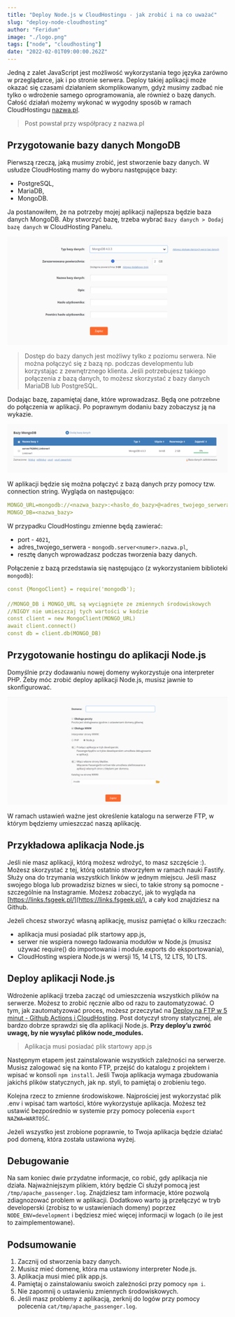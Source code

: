 ```yaml
---
title: "Deploy Node.js w CloudHostingu - jak zrobić i na co uważać"
slug: "deploy-node-cloudhosting"
author: "Feridum"
image: "./logo.png"
tags: ["node", "cloudhosting"]
date: "2022-02-01T09:00:00.262Z"
---
```


Jedną z zalet JavaScript jest możliwość wykorzystania tego języka zarówno w przeglądarce, jak i po stronie serwera. Deploy takiej aplikacji może okazać się czasami działaniem skomplikowanym, gdyż musimy zadbać nie tylko o wdrożenie samego oprogramowania, ale również o bazę danych. Całość działań możemy wykonać w wygodny sposób w ramach CloudHostingu [nazwa.pl](http://nazwa.pl/).

<!--more-->

> Post powstał przy współpracy z nazwa.pl

## Przygotowanie bazy danych MongoDB

Pierwszą rzeczą, jaką musimy zrobić, jest stworzenie bazy danych. W usłudze CloudHosting mamy do wyboru następujące bazy:

- PostgreSQL,
- MariaDB,
- MongoDB.

Ja postanowiłem, że na potrzeby mojej aplikacji najlepsza będzie baza danych MongoDB. Aby stworzyć bazę, trzeba wybrać `Bazy danych > Dodaj bazę danych` w  CloudHosting Panelu.

![dodanie bazy danych](./baza_danych.png)

> Dostęp do bazy danych jest możliwy tylko z poziomu serwera. Nie można połączyć się z bazą np. podczas developmentu lub korzystając z zewnętrznego klienta. Jeśli potrzebujesz takiego połączenia z bazą danych, to możesz skorzystać z bazy danych MariaDB lub PostgreSQL.


Dodając bazę, zapamiętaj dane, które wprowadzasz. Będą one potrzebne do połączenia w aplikacji. Po poprawnym dodaniu bazy zobaczysz ją na wykazie.

![poprawnie dodana baza danych](./nowa_baza_danych.png)

W aplikacji będzie się można połączyć z bazą danych przy pomocy tzw. connection string. Wygląda on następująco:

```yaml
MONGO_URL=mongodb://<nazwa_bazy>:<hasło_do_bazy>@<adres_twojego_serwera>:<port>
MONGO_DB=<nazwa_bazy>
```

W przypadku CloudHostingu zmienne będą zawierać:

- port - `4021`,
- adres_twojego_serwera - `mongodb.server<numer>.nazwa.pl`,
- resztę danych wprowadzasz podczas tworzenia bazy danych.

Połączenie z bazą przedstawia się następująco (z wykorzystaniem biblioteki `mongodb`): 

```yaml
const {MongoClient} = require('mongodb');

//MONGO_DB i MONGO_URL są wyciągnięte ze zmiennych środowiskowych
//NIGDY nie umieszczaj tych wartości w kodzie
const client = new MongoClient(MONGO_URL)
await client.connect()
const db = client.db(MONGO_DB)
```

## Przygotowanie hostingu do aplikacji Node.js

Domyślnie przy dodawaniu nowej domeny wykorzystuje ona interpreter PHP. Żeby móc zrobić deploy aplikacji Node.js, musisz jawnie to skonfigurować.

![przygotowanie hostingu](./przygotowanie_hostingu.png)

W ramach ustawień ważne jest określenie katalogu na serwerze FTP, w którym będziemy umieszczać naszą aplikację.

## Przykładowa aplikacja Node.js

Jeśli nie masz aplikacji, którą możesz wdrożyć, to masz szczęście :). Możesz skorzystać z tej, którą ostatnio stworzyłem w ramach nauki Fastify. Służy ona do trzymania wszystkich linków w jednym miejscu. Jeśli masz swojego bloga lub prowadzisz biznes w sieci, to takie strony są pomocne - szczególnie na Instagramie. Możesz zobaczyć, jak to wygląda na [https://links.fsgeek.pl/](https://links.fsgeek.pl/), a cały kod znajdziesz na Github.

Jeżeli chcesz stworzyć własną aplikację, musisz pamiętać o kilku rzeczach:

- aplikacja musi posiadać plik startowy app.js,
- serwer nie wspiera nowego ładowania modułów w Node.js (musisz używać require() do importowania i module.exports do eksportowania),
- CloudHosting wspiera Node.js w wersji 15, 14 LTS, 12 LTS, 10 LTS.

## Deploy aplikacji Node.js

Wdrożenie aplikacji trzeba zacząć od umieszczenia wszystkich plików na serwerze. Możesz to zrobić ręcznie albo od razu to zautomatyzować. O tym, jak zautomatyzować proces, możesz przeczytać na [Deploy na FTP w 5 minut - Github Actions i CloudHosting](https://fsgeek.pl/post/github-action-deploy-ftp-nazwa-pl-cloudhosting/). Post dotyczył strony statycznej, ale bardzo dobrze sprawdzi się dla aplikacji Node.js. **Przy deploy’u zwróć uwagę, by nie wysyłać plików node_modules.**

> Aplikacja musi posiadać plik startowy app.js

Następnym etapem jest zainstalowanie wszystkich zależności na serwerze. Musisz zalogować się na konto FTP, przejść do katalogu z projektem i wpisać w konsoli `npm install`. Jeśli Twoja aplikacja wymaga zbudowania jakichś plików statycznych, jak np. styli, to pamiętaj o zrobieniu tego.

Kolejna rzecz to zmienne środowiskowe. Najprościej jest wykorzystać plik .env i wpisać tam wartości, które wykorzystuje aplikacja. Możesz też ustawić bezpośrednio w systemie przy pomocy polecenia `export NAZWA=WARTOŚĆ`.

Jeżeli wszystko jest zrobione poprawnie, to Twoja aplikacja będzie działać pod domeną, która została ustawiona wyżej.

## Debugowanie

Na sam koniec dwie przydatne informacje, co robić, gdy aplikacja nie działa. Najważniejszym plikiem, który będzie Ci służył pomocą jest `/tmp/apache_passenger.log`. Znajdziesz tam informacje, które pozwolą zdiagnozować problem w aplikacji. Dodatkowo warto ją przełączyć w tryb developerski (zrobisz to w ustawieniach domeny) poprzez `NODE_ENV=development` i będziesz mieć więcej informacji w logach (o ile jest to zaimplementowane).

## Podsumowanie

1. Zacznij od stworzenia bazy danych.
2. Musisz mieć domenę, która ma ustawiony interpreter Node.js.
3. Aplikacja musi mieć plik app.js.
4. Pamiętaj o zainstalowaniu swoich zależności przy pomocy `npm i`.
5. Nie zapomnij o ustawieniu zmiennych środowiskowych.
6. Jeśli masz problemy z aplikacją, zerknij do logów przy pomocy polecenia `cat/tmp/apache_passenger.log`.